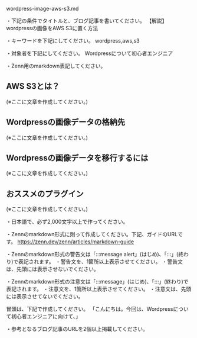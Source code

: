 wordpress-image-aws-s3.md

・下記の条件でタイトルと、ブログ記事を書いてください。
【解説】wordpressの画像をAWS S3に置く方法

・キーワードを下記にしてください。
wordpress,aws,s3
 
・対象者を下記にしてください。
        Wordpressについて初心者エンジニア

・Zenn用のmarkdown表記してください。



## AWS S3とは？
(※ここに文章を作成してください。)

## Wordpressの画像データの格納先
(※ここに文章を作成してください。)

## Wordpressの画像データを移行するには
(※ここに文章を作成してください。)

## おススメのプラグイン
(※ここに文章を作成してください。)



・日本語で、必ず2,000文字以上で作ってください。


・Zennのmarkdown形式に則って作成してください。下記、ガイドのURLです。
https://zenn.dev/zenn/articles/markdown-guide

・Zennのmarkdown形式の警告文は「:::message alert」(はじめ)、「:::」(終わり)で表記されます。
・警告文を、1箇所以上表示させてください。
・警告文は、先頭には表示させないでください。

・Zennのmarkdown形式の注意文は「:::message」(はじめ)、「:::」(終わり)で表記されます。
・注意文を、1箇所以上表示させてください。
・注意文は、先頭には表示させてないでください。

冒頭は、下記で作成してください。
「こんにちは。今回は、Wordpressについて初心者エンジニアに向けて、」

・参考となるブログ記事のURLを2個以上掲載してください。

